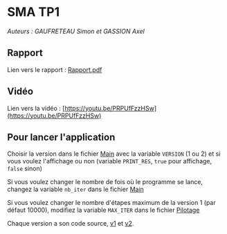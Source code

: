 # SMA TP1

_Auteurs : GAUFRETEAU Simon et GASSION Axel_

## Rapport
Lien vers le rapport : [Rapport.pdf](Rapport.pdf)

## Vidéo
Lien vers la vidéo : [https://youtu.be/PRPUfFzzHSw](https://youtu.be/PRPUfFzzHSw)

## Pour lancer l'application
Choisir la version dans le fichier [Main](src/Main.java) avec la variable `VERSION` (1 ou 2) 
et si vous voulez l'affichage ou non (variable `PRINT_RES`, `true` pour  affichage, `false` sinon)

Si vous voulez changer le nombre de fois où le programme se lance, changez la variable `nb_iter` dans le fichier
[Main](src/Main.java)

Si vous voulez changer le nombre d'étapes maximum de la version 1 (par défaut 10000), modifiez la variable `MAX_ITER`
dans le fichier [Pilotage](src/v1/Pilotage.java)

Chaque version a son code source, [v1](src/v1) et [v2](src/v2).